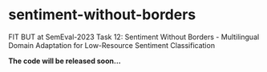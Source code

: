 # sentiment-without-borders
FIT BUT at SemEval-2023 Task 12: Sentiment Without Borders - Multilingual Domain Adaptation for Low-Resource Sentiment Classification

**The code will be released soon...**
